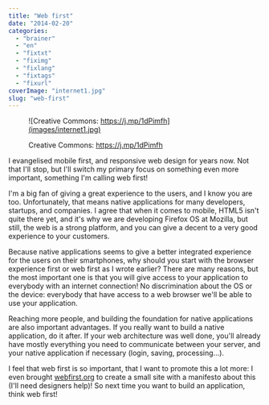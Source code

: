 ```yaml
---
title: "Web first"
date: "2014-02-20"
categories: 
  - "brainer"
  - "en"
  - "fixtxt"
  - "fiximg"
  - "fixlang"
  - "fixtags"
  - "fixurl"
coverImage: "internet1.jpg"
slug: "web-first"
---
```


<figure>

![Creative Commons: https://j.mp/1dPimfh](images/internet1.jpg)

<figcaption>

Creative Commons: https://j.mp/1dPimfh

</figcaption>

</figure>

I evangelised mobile first, and responsive web design for years now. Not that I'll stop, but I'll switch my primary focus on something even more important, something I'm calling web first!

I'm a big fan of giving a great experience to the users, and I know you are too. Unfortunately, that means native applications for many developers, startups, and companies. I agree that when it comes to mobile, HTML5 isn't quite there yet, and it's why we are developing Firefox OS at Mozilla, but still, the web is a strong platform, and you can give a decent to a very good experience to your customers.

Because native applications seems to give a better integrated experience for the users on their smartphones, why should you start with the browser experience first or web first as I wrote earlier? There are many reasons, but the most important one is that you will give access to your application to everybody with an internet connection! No discrimination about the OS or the device: everybody that have access to a web browser we'll be able to use your application.

Reaching more people, and building the foundation for native applications are also important advantages. If you really want to build a native application, do it after. If your web architecture was well done, you'll already have mostly everything you need to communicate between your server, and your native application if necessary (login, saving, processing...).

I feel that web first is so important, that I want to promote this a lot more: I even brought [webfirst.org](https://webfirst.org "Web First") to create a small site with a manifesto about this (I'll need designers help)! So next time you want to build an application, think web first!
